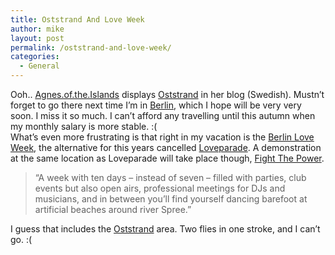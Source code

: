 ```yaml
---
title: Oststrand And Love Week
author: mike
layout: post
permalink: /oststrand-and-love-week/
categories:
  - General
---
```

Ooh.. <a target="_blank" href="http://agnesoftheislands.blogg.de/eintrag.php?id=32">Agnes.of.the.Islands</a> displays <a target="_blank" href="http://www.oststrand.de/oststrand_neu.html">Oststrand</a> in her blog (Swedish). Mustn&#8217;t forget to go there next time I&#8217;m in <a target="_blank" href="http://www.berlin.de">Berlin</a>, which I hope will be very very soon. I miss it so much. I can&#8217;t afford any travelling until this autumn when my monthly salary is more stable. :(  
What&#8217;s even more frustrating is that right in my vacation is the <a target="_blank" href="http://www.loveweek.de">Berlin Love Week</a>, the alternative for this years cancelled <a target="_blank" href="http://www.loveparade.de">Loveparade</a>. A demonstration at the same location as Loveparade will take place though, <a target="_blank" href="http://www.fightthepower.de/">Fight The Power</a>.

> &#8220;A week with ten days &#8211; instead of seven &#8211; filled with parties, club events but also open airs, professional meetings for DJs and musicians, and in between you&#8217;ll find yourself dancing barefoot at artificial beaches around river Spree.&#8221;

I guess that includes the <a target="_blank" href="http://www.oststrand.de/oststrand_neu.html">Oststrand</a> area. Two flies in one stroke, and I can&#8217;t go. :(